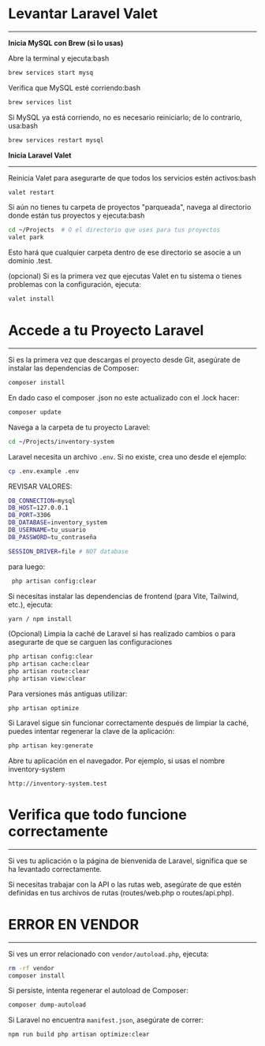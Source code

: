 # **Levantar Laravel Valet**
***
**Inicia MySQL con Brew (si lo usas)**

Abre la terminal y ejecuta:bash  
```sh
brew services start mysq
```
 Verifica que MySQL esté corriendo:bash  
```sh
brew services list
```
Si MySQL ya está corriendo, no es necesario reiniciarlo; de lo contrario, usa:bash  
```sh 
brew services restart mysql
```
  
**Inicia Laravel Valet**
***
Reinicia Valet para asegurarte de que todos los servicios estén activos:bash  
```sh  
valet restart  
```
Si aún no tienes tu carpeta de proyectos "parqueada", navega al directorio donde están tus proyectos y ejecuta:bash  
```sh
cd ~/Projects  # O el directorio que uses para tus proyectos
valet park
```
Esto hará que cualquier carpeta dentro de ese directorio se asocie a un dominio .test.

(opcional) Si es la primera vez que ejecutas Valet en tu sistema o tienes problemas con la configuración, ejecuta:
```sh 
valet install
```

# **Accede a tu Proyecto Laravel**
---
Si es la primera vez que descargas el proyecto desde Git, asegúrate de instalar las dependencias de Composer:
```sh 
composer install
```
En dado caso el  composer .json no este actualizado con el .lock hacer:
```sh
composer update
```

Navega a la carpeta de tu proyecto Laravel:
```sh
cd ~/Projects/inventory-system
```
Laravel necesita un archivo `.env`. Si no existe, crea uno desde el ejemplo:
```sh
cp .env.example .env
```
REVISAR VALORES:
```sh
DB_CONNECTION=mysql
DB_HOST=127.0.0.1
DB_PORT=3306
DB_DATABASE=inventory_system
DB_USERNAME=tu_usuario
DB_PASSWORD=tu_contraseña

SESSION_DRIVER=file # NOT database
```
para luego:
```sh
 php artisan config:clear
```

Si necesitas instalar las dependencias de frontend (para Vite, Tailwind, etc.), ejecuta:
```sh
yarn / npm install
```

(Opcional) Limpia la caché de Laravel si has realizado cambios o para asegurarte de que se carguen las configuraciones
```sh
php artisan config:clear 
php artisan cache:clear 
php artisan route:clear 
php artisan view:clear  
```
Para versiones más antiguas utilizar:
```
php artisan optimize
```

Si Laravel sigue sin funcionar correctamente después de limpiar la caché, puedes intentar regenerar la clave de la aplicación:
```sh
php artisan key:generate
```

Abre tu aplicación en el navegador. Por ejemplo, si usas el nombre inventory-system
```
http://inventory-system.test
```

# **Verifica que todo funcione correctamente** 
---
Si ves tu aplicación o la página de bienvenida de Laravel, significa que se ha levantado correctamente.

Si necesitas trabajar con la API o las rutas web, asegúrate de que estén definidas en tus archivos de rutas (routes/web.php o routes/api.php).

# ERROR EN VENDOR
---
Si ves un error relacionado con `vendor/autoload.php`, ejecuta:
```sh
rm -rf vendor
composer install
```
Si persiste, intenta regenerar el autoload de Composer:
```sh
composer dump-autoload
```

Si Laravel no encuentra `manifest.json`, asegúrate de correr:
```sh
npm run build php artisan optimize:clear
```
